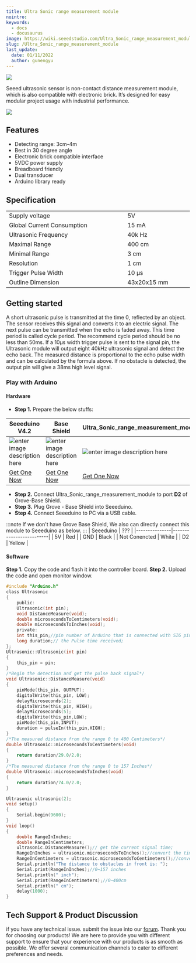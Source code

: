 ```yaml
---
title: Ultra Sonic range measurement module
nointro:
keywords:
  - docs
  - docusaurus
image: https://wiki.seeedstudio.com/Ultra_Sonic_range_measurement_module/
slug: /Ultra_Sonic_range_measurement_module
last_update:
  date: 01/11/2022
  author: gunengyu
---
```

![](https://files.seeedstudio.com/wiki/Ultra_Sonic_range_measurement_module/img/front.jpg)

Seeed ultrasonic sensor is non-contact distance measurement module, which is also compatible with electronic brick.
It’s designed for easy modular project
usage with industrial performance.

[![](https://files.seeedstudio.com/wiki/common/Get_One_Now_Banner.png)](https://www.seeedstudio.com/ultra-sonic-range-measurement-module-p-626.html?cPath=144_149)

##   Features

*   Detecting range: 3cm-4m
*   Best in 30 degree angle
*   Electronic brick compatible interface
*   5VDC power supply
*   Breadboard friendly
*   Dual transducer
*   Arduino library ready

##   Specification

<table>
<tr>
<td width="400px"> Supply voltage
</td>
<td width="200px"> 5V
</td></tr>
<tr>
<td> Global Current Consumption
</td>
<td> 15 mA
</td></tr>
<tr>
<td>Ultrasonic Frequency
</td>
<td> 40k Hz
</td></tr>
<tr>
<td> Maximal Range
</td>
<td> 400 cm
</td></tr>
<tr>
<td> Minimal Range
</td>
<td> 3 cm
</td></tr>
<tr>
<td> Resolution
</td>
<td> 1 cm
</td></tr>
<tr>
<td> Trigger Pulse Width
</td>
<td> 10 μs
</td></tr>
<tr>
<td> Outline Dimension
</td>
<td> 43x20x15 mm
</td></tr></table>

## Getting started


A short ultrasonic pulse is transmitted at the time 0, reflected by an object. The sensor receives this signal and converts it to an electric signal. The next pulse can be transmitted when the echo is faded away. This time period is called cycle period. The recommend cycle period should be no less than 50ms. If a 10μs width trigger pulse is sent to the signal pin, the Ultrasonic module will output eight 40kHz ultrasonic signal and detect the echo back. The measured distance is proportional to the echo pulse width and can be calculated by the formula above. If no obstacle is detected, the output pin will give a 38ms high level signal.

### Play with Arduino

#### Hardware

- **Step 1.** Prepare the below stuffs:

| Seeeduino V4.2 | Base Shield| Ultra_Sonic_range_measurement_module |
|--------------|-------------|-----------------|
|![enter image description here](https://files.seeedstudio.com/wiki/wiki_english/docs/images/seeeduino_v4.2.jpg)|![enter image description here](https://files.seeedstudio.com/wiki/wiki_english/docs/images/base_shield.jpg)|![enter image description here](https://files.seeedstudio.com/wiki/Ultra_Sonic_range_measurement_module/img/45d_small.jpg)|
|[Get One Now](https://www.seeedstudio.com/Seeeduino-V4.2-p-2517.html)|[Get One Now](https://www.seeedstudio.com/Base-Shield-V2-p-1378.html)|[Get One Now](https://www.seeedstudio.com/ultra-sonic-range-measurement-module-p-626.html?cPath=144_149)|

- **Step 2.** Connect  Ultra_Sonic_range_measurement_module to port **D2** of Grove-Base Shield.
- **Step 3.** Plug Grove - Base Shield into Seeeduino.
- **Step 4.** Connect Seeeduino to PC via a USB cable.

:::note
	If we don't have Grove Base Shield, We also can directly connect this module to Seeeduino as below.
:::
| Seeeduino       |  ??? |
|---------------|-------------------------|
| 5V           | Red                     |
| GND           | Black                   |
| Not Conencted | White                   |
| D2            | Yellow                  |

#### Software

**Step 1.** Copy the code and flash it into the controller board.
**Step 2.**  Upload the code and open monitor window.

```C
#include "Arduino.h"
class Ultrasonic
{
    public:
    Ultrasonic(int pin);
    void DistanceMeasure(void);
    double microsecondsToCentimeters(void);
    double microsecondsToInches(void);
    private:
    int this_pin;//pin number of Arduino that is connected with SIG pin of Ultrasonic Ranger.
    long duration;// the Pulse time received;
};
Ultrasonic::Ultrasonic(int pin)
{
    this_pin = pin;
}
/*Begin the detection and get the pulse back signal*/
void Ultrasonic::DistanceMeasure(void)
{
    pinMode(this_pin, OUTPUT);
    digitalWrite(this_pin, LOW);
    delayMicroseconds(2);
    digitalWrite(this_pin, HIGH);
    delayMicroseconds(5);
    digitalWrite(this_pin,LOW);
    pinMode(this_pin,INPUT);
    duration = pulseIn(this_pin,HIGH);
}
/*The measured distance from the range 0 to 400 Centimeters*/
double Ultrasonic::microsecondsToCentimeters(void)
{
    return duration/29.0/2.0;
}
/*The measured distance from the range 0 to 157 Inches*/
double Ultrasonic::microsecondsToInches(void)
{
    return duration/74.0/2.0;
}

Ultrasonic ultrasonic(2);
void setup()
{
    Serial.begin(9600);
}
void loop()
{
    double RangeInInches;
    double RangeInCentimeters;
    ultrasonic.DistanceMeasure();// get the current signal time;
    RangeInInches = ultrasonic.microsecondsToInches();//convert the time to inches;
    RangeInCentimeters = ultrasonic.microsecondsToCentimeters();//convert the time to centimeters
    Serial.println("The distance to obstacles in front is: ");
    Serial.print(RangeInInches);//0~157 inches
    Serial.println(" inch");
    Serial.print(RangeInCentimeters);//0~400cm
    Serial.println(" cm");
    delay(1000);
}
```

## Tech Support & Product Discussion
 if you have any technical issue.  submit the issue into our [forum](http://forum.seeedstudio.com/). 
Thank you for choosing our products! We are here to provide you with different support to ensure that your experience with our products is as smooth as possible. We offer several communication channels to cater to different preferences and needs.

<div class="button_tech_support_container">
<a href="https://forum.seeedstudio.com/" class="button_forum"></a> 
<a href="https://www.seeedstudio.com/contacts" class="button_email"></a>
</div>

<div class="button_tech_support_container">
<a href="https://discord.gg/eWkprNDMU7" class="button_discord"></a> 
<a href="https://github.com/Seeed-Studio/wiki-documents/discussions/69" class="button_discussion"></a>
</div>